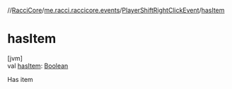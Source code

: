 //[RacciCore](../../../index.md)/[me.racci.raccicore.events](../index.md)/[PlayerShiftRightClickEvent](index.md)/[hasItem](has-item.md)

# hasItem

[jvm]\
val [hasItem](has-item.md): [Boolean](https://kotlinlang.org/api/latest/jvm/stdlib/kotlin/-boolean/index.html)

Has item
